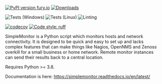 [![PyPI version fury.io](https://badge.fury.io/py/simplemonitor.svg)](https://pypi.python.org/pypi/simplemonitor/) [![Downloads](https://pepy.tech/badge/simplemonitor)](https://pepy.tech/project/simplemonitor)

![Tests (Windows)](https://github.com/jamesoff/simplemonitor/workflows/Tests%20(Windows)/badge.svg) ![Tests (Linux)](https://github.com/jamesoff/simplemonitor/workflows/Tests%20(Linux)/badge.svg) ![Linting](https://github.com/jamesoff/simplemonitor/workflows/Linting/badge.svg)

[![codecov](https://codecov.io/gh/jamesoff/simplemonitor/branch/master/graph/badge.svg)](https://codecov.io/gh/jamesoff/simplemonitor) [![Code style: ruff](https://img.shields.io/endpoint?url=https://raw.githubusercontent.com/astral-sh/ruff/main/assets/badge/v0.json)](https://github.com/astral-sh/ruff)

SimpleMonitor is a Python script which monitors hosts and network connectivity. It is designed to be quick and easy to set up and lacks complex features that can make things like Nagios, OpenNMS and Zenoss overkill for a small business or home network. Remote monitor instances can send their results back to a central location.

Requires Python >= 3.8.

Documentation is here:
https://simplemonitor.readthedocs.io/en/latest/
